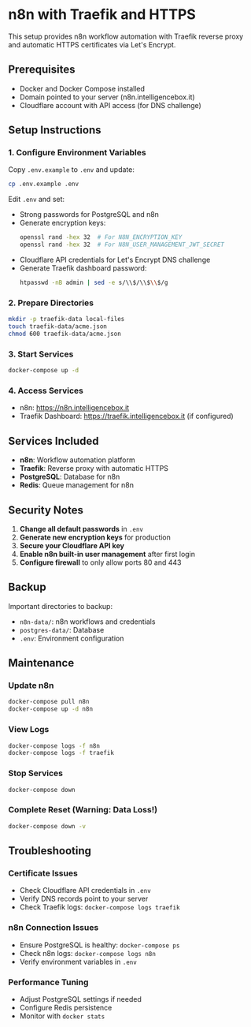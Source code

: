 # n8n with Traefik and HTTPS

This setup provides n8n workflow automation with Traefik reverse proxy and automatic HTTPS certificates via Let's Encrypt.

## Prerequisites

- Docker and Docker Compose installed
- Domain pointed to your server (n8n.intelligencebox.it)
- Cloudflare account with API access (for DNS challenge)

## Setup Instructions

### 1. Configure Environment Variables

Copy `.env.example` to `.env` and update:

```bash
cp .env.example .env
```

Edit `.env` and set:
- Strong passwords for PostgreSQL and n8n
- Generate encryption keys:
  ```bash
  openssl rand -hex 32  # For N8N_ENCRYPTION_KEY
  openssl rand -hex 32  # For N8N_USER_MANAGEMENT_JWT_SECRET
  ```
- Cloudflare API credentials for Let's Encrypt DNS challenge
- Generate Traefik dashboard password:
  ```bash
  htpasswd -nB admin | sed -e s/\\$/\\$\\$/g
  ```

### 2. Prepare Directories

```bash
mkdir -p traefik-data local-files
touch traefik-data/acme.json
chmod 600 traefik-data/acme.json
```

### 3. Start Services

```bash
docker-compose up -d
```

### 4. Access Services

- n8n: https://n8n.intelligencebox.it
- Traefik Dashboard: https://traefik.intelligencebox.it (if configured)

## Services Included

- **n8n**: Workflow automation platform
- **Traefik**: Reverse proxy with automatic HTTPS
- **PostgreSQL**: Database for n8n
- **Redis**: Queue management for n8n

## Security Notes

1. **Change all default passwords** in `.env`
2. **Generate new encryption keys** for production
3. **Secure your Cloudflare API key**
4. **Enable n8n built-in user management** after first login
5. **Configure firewall** to only allow ports 80 and 443

## Backup

Important directories to backup:
- `n8n-data/`: n8n workflows and credentials
- `postgres-data/`: Database
- `.env`: Environment configuration

## Maintenance

### Update n8n
```bash
docker-compose pull n8n
docker-compose up -d n8n
```

### View Logs
```bash
docker-compose logs -f n8n
docker-compose logs -f traefik
```

### Stop Services
```bash
docker-compose down
```

### Complete Reset (Warning: Data Loss!)
```bash
docker-compose down -v
```

## Troubleshooting

### Certificate Issues
- Check Cloudflare API credentials in `.env`
- Verify DNS records point to your server
- Check Traefik logs: `docker-compose logs traefik`

### n8n Connection Issues
- Ensure PostgreSQL is healthy: `docker-compose ps`
- Check n8n logs: `docker-compose logs n8n`
- Verify environment variables in `.env`

### Performance Tuning
- Adjust PostgreSQL settings if needed
- Configure Redis persistence
- Monitor with `docker stats`
